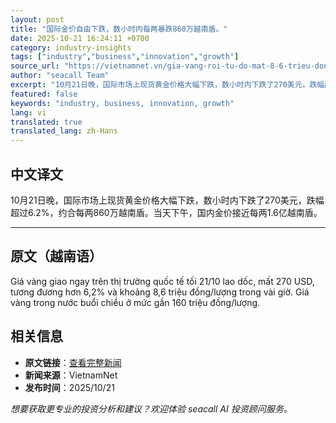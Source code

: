 ```yaml
---
layout: post
title: "国际金价自由下跌，数小时内每两暴跌860万越南盾。"
date: 2025-10-21 16:24:11 +0700
category: industry-insights
tags: ["industry","business","innovation","growth"]
source_url: "https://vietnamnet.vn/gia-vang-roi-tu-do-mat-8-6-trieu-dong-luong-trong-vai-gio-2455121.html"
author: "seacall Team"
excerpt: "10月21日晚，国际市场上现货黄金价格大幅下跌，数小时内下跌了270美元，跌幅超过6.2%，约合每两860万越南盾。当天下午，国内金价接近每两1.6亿越南盾。..."
featured: false
keywords: "industry, business, innovation, growth"
lang: vi
translated: true
translated_lang: zh-Hans
---
```


## 中文译文

10月21日晚，国际市场上现货黄金价格大幅下跌，数小时内下跌了270美元，跌幅超过6.2%，约合每两860万越南盾。当天下午，国内金价接近每两1.6亿越南盾。

---

## 原文（越南语）

Giá vàng giao ngay trên thị trường quốc tế tối 21/10 lao dốc, mất 270 USD, tương đương hơn 6,2% và khoảng 8,6 triệu đồng/lượng trong vài giờ. Giá vàng trong nước buổi chiều ở mức gần 160 triệu đồng/lượng.

## 相关信息

- **原文链接**：[查看完整新闻](https://vietnamnet.vn/gia-vang-roi-tu-do-mat-8-6-trieu-dong-luong-trong-vai-gio-2455121.html)
- **新闻来源**：VietnamNet
- **发布时间**：2025/10/21

*想要获取更专业的投资分析和建议？欢迎体验 seacall AI 投资顾问服务。*